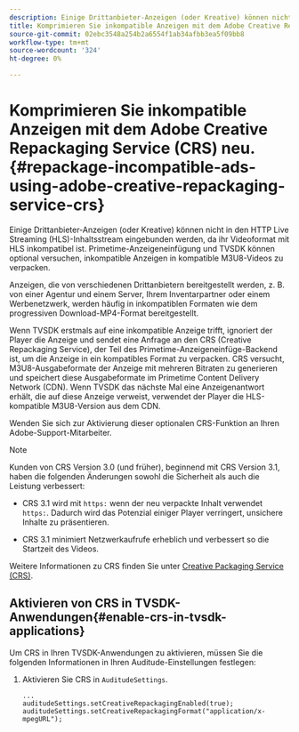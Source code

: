 ```yaml
---
description: Einige Drittanbieter-Anzeigen (oder Kreative) können nicht in den HTTP Live Streaming (HLS)-Inhaltsstream eingebunden werden, da ihr Videoformat mit HLS inkompatibel ist. Primetime-Anzeigeneinfügung und TVSDK können optional versuchen, inkompatible Anzeigen in kompatible M3U8-Videos zu verpacken.
title: Komprimieren Sie inkompatible Anzeigen mit dem Adobe Creative Repackaging Service (CRS) neu.
source-git-commit: 02ebc3548a254b2a6554f1ab34afbb3ea5f09bb8
workflow-type: tm+mt
source-wordcount: '324'
ht-degree: 0%

---
```


# Komprimieren Sie inkompatible Anzeigen mit dem Adobe Creative Repackaging Service (CRS) neu. {#repackage-incompatible-ads-using-adobe-creative-repackaging-service-crs}

Einige Drittanbieter-Anzeigen (oder Kreative) können nicht in den HTTP Live Streaming (HLS)-Inhaltsstream eingebunden werden, da ihr Videoformat mit HLS inkompatibel ist. Primetime-Anzeigeneinfügung und TVSDK können optional versuchen, inkompatible Anzeigen in kompatible M3U8-Videos zu verpacken.

Anzeigen, die von verschiedenen Drittanbietern bereitgestellt werden, z. B. von einer Agentur und einem Server, Ihrem Inventarpartner oder einem Werbenetzwerk, werden häufig in inkompatiblen Formaten wie dem progressiven Download-MP4-Format bereitgestellt.

Wenn TVSDK erstmals auf eine inkompatible Anzeige trifft, ignoriert der Player die Anzeige und sendet eine Anfrage an den CRS (Creative Repackaging Service), der Teil des Primetime-Anzeigeneinfüge-Backend ist, um die Anzeige in ein kompatibles Format zu verpacken. CRS versucht, M3U8-Ausgabeformate der Anzeige mit mehreren Bitraten zu generieren und speichert diese Ausgabeformate im Primetime Content Delivery Network (CDN). Wenn TVSDK das nächste Mal eine Anzeigenantwort erhält, die auf diese Anzeige verweist, verwendet der Player die HLS-kompatible M3U8-Version aus dem CDN.

Wenden Sie sich zur Aktivierung dieser optionalen CRS-Funktion an Ihren Adobe-Support-Mitarbeiter.

>[!NOTE]
>
>Kunden von CRS Version 3.0 (und früher), beginnend mit CRS Version 3.1, haben die folgenden Änderungen sowohl die Sicherheit als auch die Leistung verbessert:
>
>* CRS 3.1 wird mit `https:` wenn der neu verpackte Inhalt verwendet `https:`. Dadurch wird das Potenzial einiger Player verringert, unsichere Inhalte zu präsentieren.
>
>* CRS 3.1 minimiert Netzwerkaufrufe erheblich und verbessert so die Startzeit des Videos.
>

Weitere Informationen zu CRS finden Sie unter [Creative Packaging Service (CRS)](https://helpx.adobe.com/content/dam/help/en/primetime/drm/drm_certificate_enrollment.pdf).

## Aktivieren von CRS in TVSDK-Anwendungen{#enable-crs-in-tvsdk-applications}

Um CRS in Ihren TVSDK-Anwendungen zu aktivieren, müssen Sie die folgenden Informationen in Ihren Auditude-Einstellungen festlegen:

1. Aktivieren Sie CRS in `AuditudeSettings`.

   ```
   ... 
   auditudeSettings.setCreativeRepackagingEnabled(true); 
   auditudeSettings.setCreativeRepackagingFormat("application/x-mpegURL"); 
   ```
